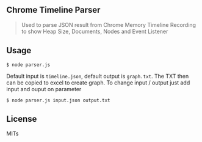 ## Chrome Timeline Parser

> Used to parse JSON result from Chrome Memory Timeline Recording to show Heap Size, Documents, Nodes and Event Listener

## Usage

    $ node parser.js

Default input is `timeline.json`, default output is `graph.txt`. The TXT then can be copied to excel to create graph.
To change input / output just add input and ouput on parameter

	$ node parser.js input.json output.txt

## License

MITs
